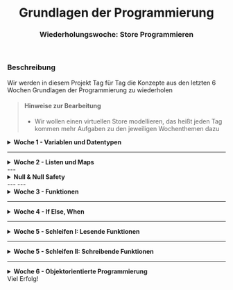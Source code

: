 <h1 align="center">Grundlagen der Programmierung</h1>
<h3 align="center">Wiederholungswoche: Store Programmieren</h3>
<br>



### Beschreibung
Wir werden in diesem Projekt Tag für Tag die Konzepte aus den letzten 6 Wochen Grundlagen der Programmierung zu wiederholen

> #### Hinweise zur Bearbeitung
> - Wir wollen einen virtuellen Store modellieren, das heißt jeden Tag kommen mehr Aufgaben zu den jeweiligen Wochenthemen dazu

<details>
<summary> <b> Woche 1 - Variablen und Datentypen </b> </summary>
  In der 1. Woche haben wir Variablen und Datentypen kennengelernt.

Lege in der `Main.kt` im `src` Ordner folgende Variablen an und denke dir die passenden Variablennamen und Datentypen dazu selber aus:

1. Name des Stores - sei kreativ
2. kurze Beschreibung, welche Art von Produkte es in deinem Store zu kaufen gibt - sei kreativ
3. Eine Filialnummer - dein Store ist der 13. seiner Art in ganz Deutschland
4. den Namen der Person, die den Store leitet - soll über `readln()` eingegeben werden
5. das Alter der Person, die den Store leitet - soll über `readln()` eingegeben werden
6. Information darüber, ob aktuell eine Rabattaktion läuft oder nicht

Danach drucke alle diese Informationen hübsch in der Konsole aus.


</details>

---

<details>
<summary> <b> Woche 2 - Listen und Maps </b> </summary>

Jetzt wollen wir den Umgang mit Listen und Maps üben.

1. Erstelle eine Variable namens `inventar` in der du 5 Produkte mit ihren Preisen anlegst.
- Welche Datenstruktur ist geeignet, um Schlüssel gemeinsam mit Werten anzulegen?
- Welche Datentypen sollten Schlüssel und Werte jeweils haben?

2. Füge jetzt manuell, das heißt mit der richtigen Funktion/Syntax und nicht einfach, indem du die originale Map bearbeitest, folgendes hinzu:

- Ein Produkt namens `iPhone` mit dem Preis `9999.99`
- Ein Produkt namens `Kaugummi` mit dem Preis `2.49`
- Ein Produkt namens `Smoothie` mit dem Preis `4.99`

Um dies zu tun, gibt es 2 unterschiedliche Syntaxen.
Suche in den LiveBeispielen aus der Vorlesung heraus, was die beiden sind. Nutze beide mind. 1x, für das 3. Produkt kannst du die benutzen, die dir besser gefällt.

3. Aktualisierung der Preise: Verringere den Preis von 3 Produkten deiner Wahl um 1.50 Euro.

- Um dies zu tun, gibt es 2 unterschiedliche Syntaxen.
- Suche in den LiveBeispielen aus der Vorlesung heraus, was die beiden sind. Nutze beide mind. 1x, für das 3. Produkt kannst du die benutzen, die dir besser gefällt.

4. Produkt entfernen: Entferne das teuerste Produkt (du musst das Programm nicht rausfinden lassen, welches das teuerste ist, sondern kannst es selbst identifizieren)

5. Prüfe, ob das Produkt "Kaugummi" noch in der Map existiert und printe eine entsprechende Nachricht in die Konsole aus. Dafür brauchst du if else.


6. Prüfe, ob es ein Produkt mit dem Preis 1.49 in der Map gibt und drucke eine entsprechende Nachricht in der Konsole aus.


7. Listen anlegen:
- Lege jetzt jeweils eine Liste mit
   - allen Produkten
   - allen Preisen

  an. Dafür gibt es wieder eine Funktion/Schlüsselwort, mit dem du alle keys und alle values einfach aus der map ziehen und in eine neue Variable speichern kannst.

- Achte darauf, dass es sich bei dieser neuen Variable um den korrekten Datentypen, eine Liste, handelt!

8. Was ist eigentlich nochmal ein Set im Unterschied zu einer Liste/Map?


BONUS: Bist du schon in der Lage, 

- das gesamte Inventar mit Preisen Zeile für Zeile auszudrucken? 
- nur alle Produkte auszudrucken, deren Preis zB genau 1.49 ist?
- Welche Konstrukte brauchst du hierfür?

</details>
---
<details>
<summary> <b> Null & Null Safety </b> </summary>

1. Lege eine List<String?> an und füge einige null und nicht-null Werte hinzu. Gib die Liste aus.

2. Verwende den Safe Call Operator, um die Länge jedes Strings in der oben erstellten Liste zu bekommen, ohne dass das Programm abstürzt.

3. Verwende den Elvis Operator, um sicherzustellen, dass die Länge jedes Strings in der Liste einen Wert hat. Wenn der String null ist, soll die Länge als -1 betrachtet werden.

4. Versuche die Länge eines null Strings mit dem Non-Null Assertion Operator zu bekommen und beobachte, was passiert.

5. Verwende if-else Bedingungen, um zu überprüfen, ob eine Variable null ist. Wenn sie null ist, setze sie auf eine Standardzeichenkette und gib die Länge aus. Wenn sie nicht null ist, gib einfach die Länge aus.

6. Verwende repeat um eine Liste von Strings zu erzeugen, die abwechselnd null und nicht-null Werte enthält. Berechne dann die durchschnittliche Länge der nicht-null Strings (hierfür brauchst du eine Schleife oder ein Lambda).

</details>
---
---
<details>
<summary> <b> Woche 3 - Funktionen </b> </summary>

Lagere nun die gesamte Funktionalität, die du programmiert hast, in Funktionen in der Datei `Functions.kt` aus.

Sie könnten wie folgt heißen:

- `displayStore()`
- `addProduct()`
- `updatePrice()`
- `removeProduct()`
- `doesProductExist()` - soll für alle Produkte, nicht nur Kaugummi funktionieren
- `doesPriceExist()` - soll für alle Preise, nicht nur 1.49 gelten


Überlege dir, welche Funktionen was für return-Werte brauchen und wo Parameter übergeben werden müssen.
</details>

---

<details>
<summary> <b> Woche 4 - If Else, When </b> </summary>

Schreibe folgende Funktionen in `IfElsWhen.kt`:

1. Altersüberprüfung: `purchaseAllowed(name: String, age: Int)` - Prüft, ob Kunde namens `name` mit dem alter `age` über 6 Jahre alt ist. Wenn nicht, wird eine Nachricht gedruckt, dass `name` nochmal mit den Eltern wiederkommen soll.


2. `calculateDiscount(customerAge: Int, isRegularCustomer: Boolean) : Double` - prüft, ob ein Kunde einen Rabatt erhält und rechnet den Rabatt aus nach folgendem Schema:
   - ist der Kunde über 60 und ein Stammkunde: Rabatt von 60%
   - Kunde nur über 60: Rabatt von 10%
   - Kunde nur Stammkunde: Rabatt von 20%
   - Kunde unter 12: Rabatt von 15%
- Der Rabatt soll am Ende zurückgegeben werden! (`return`)


3. Rabattaktionen:
   Die Variable aus Aufgabe 1, die angibt, ob es eine Rabattaktion gibt oder nicht, soll nun nicht einfach manuell gesetzt werden, sondern Logik bekommen.

   - Schreibe eine Funktion `checkDiscountDays`, die einen Wochentag übergeben bekommt und eine passende Nachricht in die Konsole druckt für folgende Szenarien:
      - ist der Wochentag Montag, Mittwoch oder Freitag: es gibt Rabatte.
      - ist der Wochentag Dienstag, Donnerstag oder Samstag: es gibt keine Rabatte
      - ist der Wochentag Sonntag: der Laden hat geschlossen, folglich gibt es keine Rabatte
   - Benutze hierzu  `when`! Gerne auch zur Übung zusätzlich mit `if else` lösen.
   - Speichere das Ergebnis der Funktion am Ende in deine in Aufgabe 1 erstellte Variable.


4. Einkauf: Simuliere einen Einkauf durch einen Kunden. Schreibe dazu eine Funktion `buy(budget: Double, price: Double)`, die folgendes tut:
   - das Kundenbudget und den Preis des Produkts ausdruckt
   - prüft, ob der Kunde genug Geld dabei hat, um sich ein Produkt zu leisten. wenn ja:
      - Den Preis vom Budget abziehen und in einer neuen Variable speichern
      - entsprechende Nachrichten in die Konsole drucken, dass das Produkt gekauft wurde und er Kunde noch x Euro übrig hat
   - wenn nein: Bescheid sagen, dass das Produkt zu teuer ist, weil dem Kunden x Euro fehlen
</details>

---

<details>
<summary> <b> Woche 5 - Schleifen I: Lesende Funktionen </b> </summary>

In der Datei `Data.kt` findest du einige Datenstrukturen mit Produkten/Mitarbeitern.

Durch diese Datenstrukturen wollen wir jeweils mit Schleifen durchgehen.

Schreibe **Funktionen**, die die jeweiligen Aufgaben erfüllen, in die Datei `Schleifen.kt`


1.  Mitarbeiter filtern: Schreibe eine Funktion, die alle Mitarbeiter ausgibt, deren Namen mit einem bestimmten Buchstaben beginnen, welcher der Funktion als `Char` übergeben werden kann. Verwende eine Schleife oder ein passendes Lambda in einer Higher-Order Function. Tipp: es gibt eine Funktion namens `startsWith

2. Längster Produktname pro Kategorie:
   Finde den längsten Produktnamen in jeder Kategorie und gib ihn aus. Du kannst zB eine Schleife verwenden, um durch die Produktkategorien zu iterieren und dann maxBy verwenden, um den längsten Namen in jeder Kategorie zu finden.

3. Produkte nach Kategorien filtern: Schreibe eine Funktion, die Produkte einer bestimmten Kategorie filtert und ausgibt. Der Benutzer sollte die Kategorie auswählen können, und die Funktion sollte die entsprechenden Produkte anzeigen.

4. Mitarbeiterliste alphabetisch sortieren
   Sortiere die Liste der Mitarbeiter alphabetisch und gib sie aus. Du kannst die sorted-Funktion oder eine Schleife verwenden, um die Sortierung durchzuführen.

5. Produkte nach Länge filtern:
   Filtere Produkte in jeder Kategorie basierend auf ihrer Länge (also der Länge ihres Namens). Zum Beispiel könntest du Produkte auswählen, die weniger als 6 Zeichen lang sind. Verwende filter und map, um die Filterung durchzuführen.

6. Gesamtanzahl der Produkte:
   Berechne die Gesamtanzahl der Produkte in allen Kategorien. Du kannst eine Schleife verwenden, um durch die Kategorien und Produkte zu iterieren und die Summe berechnen.

7. Zufälliges Produkt pro Kategorie:
   Schreibe eine Funktion, die zufällig ein Produkt aus jeder Kategorie auswählt und ausgibt. Verwende die random()-Funktion, um ein zufälliges Element aus der Liste von Produkten in jeder Kategorie zu wählen.

8. Produkte nach Anfangsbuchstaben gruppieren:
   Gruppiere die Produkte in jeder Kategorie nach dem Anfangsbuchstaben und gib die Gruppen aus. Zum Beispiel könntest du alle Produkte auflisten, die mit "A" beginnen, dann mit "B" usw. Verwende eine Schleife oder Higher-Order Functions, um die Gruppierung durchzuführen.

9. Anzahl der Produkte pro Kategorie:
   Berechne die Anzahl der Produkte in jeder Kategorie und gib sie aus. Du kannst die count()-Funktion oder eine Schleife verwenden, um die Anzahl der Produkte in jeder Kategorie zu zählen.


</details>

---

<details>
<summary> <b> Woche 5 - Schleifen II: Schreibende Funktionen </b> </summary>

Die Datenstrukturen sind noch nicht bearbeitbar.

Was muss eine List oder Map jeweils sein, damit man darauf auch schreibende Operationen ausführen kann?

Erstelle jeweils eine mutable Kopie von `produktMap` und von `employees`, nenne sie jeweils `cProduktMap` und `cEmployees`. Denk daran, dass die einzelnen Listen in `cProduktMap` auch noch mutable gemacht werden müssen.

Danach führe folgende Operationen in `SchleifenII.kt` durch:

10. Produkte hinzufügen:
    Schreibe eine Funktion, die es den Benutzern ermöglicht, neue Produkte und Kategorien hinzuzufügen. Der Benutzer sollte den Produktnamen und die Kategorie eingeben können, und die Funktion fügt das Produkt zur Map `cProductMap` hinzu.

11. Produkte entfernen:
    Erstelle eine Funktion, die es den Benutzern ermöglicht, Produkte aus den Kategorien zu entfernen. Der Benutzer sollte den Produktnamen und die Kategorie eingeben können, und die Funktion entfernt das Produkt aus der Map `cProductMap`.

12. Produkte sortieren:
    Schreibe eine Funktion, die Produkte in jeder Kategorie alphabetisch sortiert. Du kannst die sort()-Funktion oder eine eigene Sortierlogik verwenden, um die Produkte in jeder Kategorie zu sortieren.

13. Kategorie umbenennen:
    Ermögliche es den Benutzern, den Namen einer Kategorie zu ändern. Der Benutzer sollte die alte und die neue Kategorie eingeben können, und die Funktion aktualisiert die Map `cProductMap`.

14. Produkte in den Warenkorb legen:

Erstelle eine Funktion, die es den Benutzern ermöglicht, Produkte in einen Warenkorb zu legen. Der Warenkorb kann als Mutable List repräsentiert werden. Der Benutzer sollte den Produktnamen und die Anzahl eingeben können, und die Funktion fügt das Produkt mit der entsprechenden Anzahl zum Warenkorb hinzu.

</details>

---

<details>
<summary> <b> Woche 6 - Objektorientierte Programmierung </b> </summary>

Jetzt kommt Objektorientierung ins Spiel.

Committe und pushe bevor du hiermit anfängst deine bisherigen Lösungen! Wir refactoren jetzt den gesamten Code!

Alle unsere Produkte, die bisher jeweils lediglich Strings sind, sollen jetzt in tatsächliche Produkte mit einem Namen und einem Preis umgewandelt werden.

1. Produkt: Erstelle eine neue Datei, die Klasse `Produkt.kt`, der du im Primären Konstruktor die Eigenschaften `bezeichner`, `preis` und `kategorie` gibst.
- Ersetze in unseren Datenstrukturen in der Datei `Data.kt` alle Strings, die zuvor als Platzhalter für richtige Produkte enthalten waren, mit tatsächlichen Produkten.

Jetzt werden einige Fehler auftauchen.

Du musst die meisten deiner bisher Funktionen jetzt so refactoren, dass sie mit dem neuen Datentyp Produkt funktionieren. Behebe alle Fehler.

2. Mitarbeiter: Erstelle eine Klasse `Mitarbeiter.kt`, der du im Primären Konstruktor die Eigenschaften `name` und `alter` gibst.
- Ersetze die Strings in der Liste `mitarbeiter` mit tatsächlichen Instanzen der Klasse Mitarbeiter. Wenn du noch Nerven dazu hast, schreibe dazu eine Funktion, die ein zufälliges Alter zwischen 16 und 70 ausgibt, und rufe diese auf, statt manuell ein Alter bei jedem Mitarbeiter reinzuschreiben.

3. In Produkt, erstelle eine Funktion `printInfo()`, die uns alle Informationen über das Produkt ausdruckt.

4. Erstelle jetzt die Kindklassen Elektronik, Kleidung, Nahrung, Buch und Haushalt, die von Produkt erben und jeweils ihre Kategorie als String in der Variable `kategorie` als Default Wert stehen haben.


</details>
Viel Erfolg!
